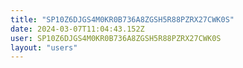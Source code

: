 ```yaml
---
title: "SP10Z6DJGS4M0KR0B736A8ZGSH5R88PZRX27CWK0S"
date: 2024-03-07T11:04:43.152Z
user: SP10Z6DJGS4M0KR0B736A8ZGSH5R88PZRX27CWK0S
layout: "users"
---
```

    